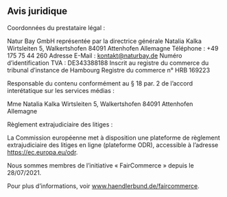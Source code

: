## Avis juridique 

Coordonnées du prestataire légal : 

Natur Bay GmbH
représentée par la directrice générale Natalia Kalka 
Wirtsleiten 5, Walkertshofen
84091 Attenhofen
Allemagne
Téléphone : +49 175 75 44 260 
Adresse E-Mail : kontakt@naturbay.de
Numéro d’identification TVA : DE343388188 
Inscrit au registre du commerce du tribunal d’instance de Hambourg Registre du commerce n° HRB 169223

Responsable du contenu conformément au § 18 par. 2 de l’accord interétatique sur les services médias : 

Mme Natalia Kalka Wirtsleiten 5, Walkertshofen 84091 Attenhofen Allemagne

Règlement extrajudiciaire des litiges : 

La Commission européenne met à disposition une plateforme de règlement extrajudiciaire des litiges en ligne (plateforme ODR), accessible à l’adresse https://ec.europa.eu/odr.

Nous sommes membres de l’initiative « FairCommerce » depuis le 28/07/2021.

Pour plus d’informations, voir www.haendlerbund.de/faircommerce.
